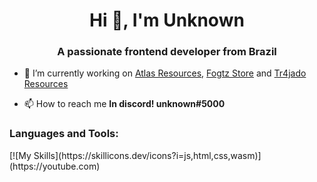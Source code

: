 <h1 align="center">Hi 👋, I'm Unknown</h1>
<h3 align="center">A passionate frontend developer from Brazil</h3>

- 🔭 I’m currently working on [Atlas Resources](https://atlasresources.site), [Fogtz Store](https://discord.gg/VaHfcsM2qh) and [Tr4jado Resources](https://tr4jadoresources.com.br)

- 📫 How to reach me **In discord! unknown#5000**

<h3 align="left">Languages and Tools:</h3>
<p align="left">
  [![My Skills](https://skillicons.dev/icons?i=js,html,css,wasm)](https://youtube.com)
</p>
